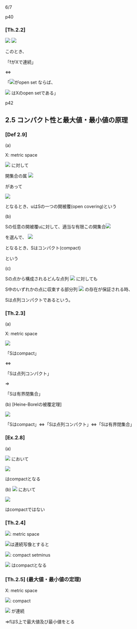 6/7

p40

### [Th.2.2]

<img src="https://latex.codecogs.com/gif.latex?%5Cdpi%7B150%7D%20%28X%2C%20dx%29%2C%20%28Y%2C%20dy%29%3A%20metric%20space">

<img src="https://latex.codecogs.com/gif.latex?%5Cdpi%7B150%7D%20f%3A%7EX%5Crightarrow%20Y">

このとき、

「fがXで連続」

⇔

「<img src="https://latex.codecogs.com/gif.latex?%5Cdpi%7B150%7D%20U%5Csubset%20Y">がopen set ならば、

<img src="https://latex.codecogs.com/gif.latex?%5Cdpi%7B150%7D%20f%5E%7B-1%7D%28U%29%5Cequiv%5C%7Bx%5Cin%20X%20%7C%20f%28x%29%5Cin%20U%5C%7D"> はXのopen setである」

p42

## 2.5 コンパクト性と最大値・最小値の原理

### [Def 2.9]

(a)

X: metric space

<img src="https://latex.codecogs.com/gif.latex?%5Cdpi%7B150%7D%20S%5Csubset%20X"> に対して

開集合の属 <img src="https://latex.codecogs.com/gif.latex?%5Cdpi%7B150%7D%20u%3D%5C%7BO_u%20%7C%20%5Cmu%5Cin%20M%5C%7D">

があって

<img src="https://latex.codecogs.com/gif.latex?%5Cdpi%7B150%7D%20S%5Cin%20%5Cdisplaystyle%5Ccup_%7B%5Cmu%5Cin%20M%7D%20O_%5Cmu">

となるとき、uはSの一つの開被覆(open covering)という

(b)

Sの任意の開被覆uに対して、適当な有限この開集合<img src="https://latex.codecogs.com/gif.latex?%5Cdpi%7B150%7D%20O_%7B%5Cmu_1%7D%2C...%2CO_%7B%5Cmu_m%7D%5Cin%20u">

を選んで、 <img src="https://latex.codecogs.com/gif.latex?%5Cdpi%7B150%7D%20S%5Csubset%20O_%7B%5Cmu_1%7D%5Ccup...%5Ccup%20O_%7B%5Cmu_m%7D">

となるとき、Sはコンパクト(compact)

という

(c\)

Sの点から構成されるどんな点列 <img src="https://latex.codecogs.com/gif.latex?%5Cdpi%7B150%7D%20%28x_n%29%5E%5Cinfty_%7Bn%3D1%7D"> に対しても

S中のいずれかの点に収束する部分列 <img src="https://latex.codecogs.com/gif.latex?%5Cdpi%7B150%7D%20%28x_m%28k%29%29_%7Bk%3D1%7D%5E%7B%5Cinfty%7D"> の存在が保証される時、

Sは点列コンパクトであるという。

### [Th.2.3]

(a)

X: metric space

<img src="https://latex.codecogs.com/gif.latex?%5Cdpi%7B150%7D%20S%20%5Csubset%20X">

「Sはcompact」

⇔

「Sは点列コンパクト」

⇒

「Sは有界閉集合」

(b) [Heine-Borelの被覆定理]

<img src="https://latex.codecogs.com/gif.latex?%5Cdpi%7B150%7D%20l%5E2%28N%29%5Cequiv%28%5CBbb%20R%5EN%2C%20d_2%29%2C%20S%5Csubset%20%5CBbb%20R%5En">

「Sはcompact」⇔「Sは点列コンパクト」⇔「Sは有界閉集合」

### [Ex.2.8]

(a)

<img src="https://latex.codecogs.com/gif.latex?%5Cdpi%7B150%7D%20%5CBbb%20R"> において

<img src="https://latex.codecogs.com/gif.latex?%5Cdpi%7B150%7D%20S_1%20%3D%20%5C%7B0%5C%7D%5Ccup%5C%7B1%5C%7D%5Ccup%5C%7B%5Cfrac%7B1%7D%7B2%7D%5C%7D%5Ccup...%5Ccup%5C%7B%5Cfrac%7B1%7D%7Bn%7D%5C%7D%5Ccup...">

はcompactとなる

(b) <img src="https://latex.codecogs.com/gif.latex?%5Cdpi%7B150%7D%20%5CBbb%20R"> において

<img src="https://latex.codecogs.com/gif.latex?%5Cdpi%7B150%7D%20S_1%20%3D%20%5C%7B1%5C%7D%5Ccup%5C%7B%5Cfrac%7B1%7D%7B2%7D%5C%7D%5Ccup...%5Ccup%5C%7B%5Cfrac%7B1%7D%7Bn%7D%5C%7D%5Ccup...">

はcompactではない

### [Th.2.4]

<img src="https://latex.codecogs.com/gif.latex?%5Cdpi%7B150%7D%20%28X%2C%20d_X%29%2C%28Y%2Cd_Y%29">: metric space

<img src="https://latex.codecogs.com/gif.latex?%5Cdpi%7B150%7D%20f%3AX%5Crightarrow%20Y">は連続写像とすると

<img src="https://latex.codecogs.com/gif.latex?%5Cdpi%7B150%7D%20S%5Csubset%20X">: compact setminus

<img src="https://latex.codecogs.com/gif.latex?%5Cdpi%7B150%7D%20%5CRightarrow%20f%28S%29%5Csubset%20Y"> はcompactとなる

### [Th.2.5] (最大値・最小値の定理)

X: metric space

<img src="https://latex.codecogs.com/gif.latex?%5Cdpi%7B150%7D%20S%5Csubset%20X">: compact

<img src="https://latex.codecogs.com/gif.latex?%5Cdpi%7B150%7D%20f%3A%20S%5Crightarrow%20%5CBbb%20R"> が連続

⇒fはS上で最大値及び最小値をとる
